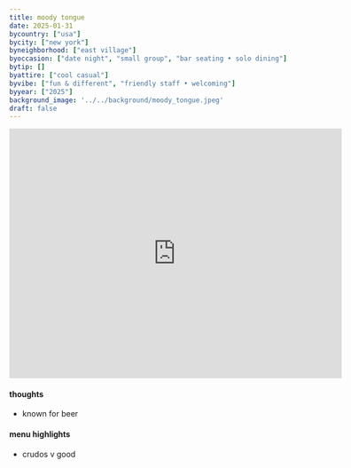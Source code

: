 ```yaml
---
title: moody tongue
date: 2025-01-31
bycountry: ["usa"]
bycity: ["new york"]
byneighborhood: ["east village"]
byoccasion: ["date night", "small group", "bar seating • solo dining"]
bytip: []
byattire: ["cool casual"]
byvibe: ["fun & different", "friendly staff • welcoming"]
byyear: ["2025"]
background_image: '../../background/moody_tongue.jpeg'
draft: false
---
```


<iframe src="https://www.google.com/maps/embed?pb=!1m18!1m12!1m3!1d3023.5960387821337!2d-73.9859222240386!3d40.72690847139146!2m3!1f0!2f0!3f0!3m2!1i1024!2i768!4f13.1!3m3!1m2!1s0x89c259c3e4572019%3A0x931fd9e2510bd5f1!2sMoody%20Tongue%20Pizza!5e0!3m2!1sen!2sus!4v1742239745800!5m2!1sen!2sus" width="600" height="450" style="border:0;" allowfullscreen="" loading="lazy" referrerpolicy="no-referrer-when-downgrade"></iframe>

#### thoughts
* known for beer

#### menu highlights
* crudos v good